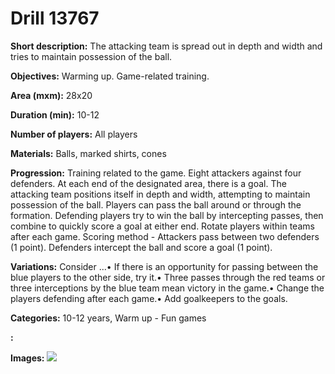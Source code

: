 # Drill 13767

**Short description:**
The attacking team is spread out in depth and width and tries to maintain possession of the ball.

**Objectives:**
Warming up. Game-related training.

**Area (mxm):**
28x20

**Duration (min):**
10-12

**Number of players:**
All players

**Materials:**
Balls, marked shirts, cones

**Progression:**
Training related to the game. Eight attackers against four defenders. At each end of the designated area, there is a goal. The attacking team positions itself in depth and width, attempting to maintain possession of the ball. Players can pass the ball around or through the formation. Defending players try to win the ball by intercepting passes, then combine to quickly score a goal at either end. Rotate players within teams after each game. Scoring method - Attackers pass between two defenders (1 point). Defenders intercept the ball and score a goal (1 point).

**Variations:**
Consider ...• If there is an opportunity for passing between the blue players to the other side, try it.• Three passes through the red teams or three interceptions by the blue team mean victory in the game.• Change the players defending after each game.• Add goalkeepers to the goals.

**Categories:**
10-12 years, Warm up - Fun games

**:**


**Images:**
![](https://www.coachingfutsal.com/\images\63775e84-ae87-4f18-a2ec-b32baae987f3_340.png)

